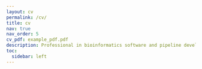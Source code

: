 ```yaml
---
layout: cv
permalink: /cv/
title: cv
nav: true
nav_order: 5
cv_pdf: example_pdf.pdf
description: Professional in bioinformatics software and pipeline developments, large-scale data system analysis and manuscriptgrant writing.  Gain a wide experience in the majority analyses of genomic (WGS, WES, PacBio-seq), epigenetic (CHIP-seq, MNase-seq, ATAC-seq), transcriptome (Spatial, Single Cell, and Bulk), proteomic sequences under different Platforms. And strong background in DNA damage repair, cancer genome instability, comparative and evolutionary genomics.
toc:
  sidebar: left
---
```

